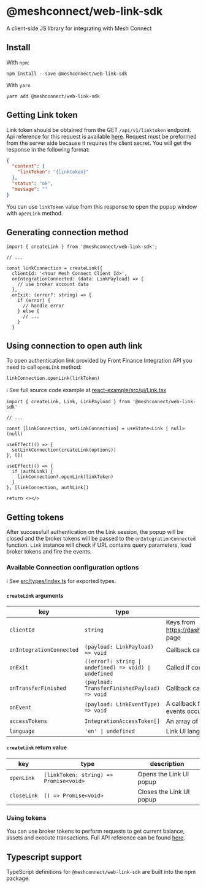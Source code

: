 # @meshconnect/web-link-sdk

A client-side JS library for integrating with Mesh Connect

## Install

With `npm`:

```
npm install --save @meshconnect/web-link-sdk
```

With `yarn`

```
yarn add @meshconnect/web-link-sdk
```

## Getting Link token

Link token should be obtained from the GET `/api/v1/linktoken` endpoint. Api reference for this request is available [here](https://docs.meshconnect.com/api-reference/managed-account-authentication/get-link-token-with-parameters). Request must be preformed from the server side because it requires the client secret. You will get the response in the following format:

```json
{
  "content": {
    "linkToken": "{linktoken}"
  },
  "status": "ok",
  "message": ""
}
```

You can use `linkToken` value from this response to open the popup window with `openLink` method.

## Generating connection method

```tsx
import { createLink } from '@meshconnect/web-link-sdk';

// ...

const linkConnection = createLink({
  clientId: '<Your Mesh Connect Client Id>',
  onIntegrationConnected: (data: LinkPayload) => {
    // use broker account data
  },
  onExit: (error?: string) => {
    if (error) {
      // handle error
    } else {
      // ...
    }
  }

```

## Using connection to open auth link

To open authentication link provided by Front Finance Integration API you need to call `openLink` method:

```tsx
linkConnection.openLink(linkToken)
```

ℹ️ See full source code example at [react-example/src/ui/Link.tsx](../../examples/react-example/src/ui/Link.tsx)

```tsx
import { createLink, Link, LinkPayload } from '@meshconnect/web-link-sdk'

// ...

const [linkConnection, setLinkConnection] = useState<Link | null>(null)

useEffect(() => {
  setLinkConnection(createLink(options))
}, [])

useEffect(() => {
  if (authLink) {
    linkConnection?.openLink(linkToken)
  }
}, [linkConnection, authLink])

return <></>
```

## Getting tokens

After successfull authentication on the Link session, the popup will be closed and the broker tokens will be passed to the `onIntegrationConnected` function.
`Link` instance will check if URL contains query parameters, load broker tokens and fire the events.

### Available Connection configuration options

ℹ️ See [src/types/index.ts](src/utils/types.ts) for exported types.

#### `createLink` arguments

| key                      | type                                                   | description                                                                          |
| ------------------------ | ------------------------------------------------------ | ------------------------------------------------------------------------------------ |
| `clientId`               | `string`                                               | Keys from https://dashboard.meshconnect.com/company/keys page                        |
| `onIntegrationConnected` | `(payload: LinkPayload) => void`                       | Callback called when users connects their accounts                                   |
| `onExit`                 | `((error?: string \| undefined) => void) \| undefined` | Called if connection not happened                                                    |
| `onTransferFinished`     | `(payload: TransferFinishedPayload) => void`           | Callback called when a crypto transfer is executed                                   |
| `onEvent`                | `(payload: LinkEventType) => void`                     | A callback function that is called when various events occur within the Front iframe |
| `accessTokens`           | `IntegrationAccessToken[]`                             | An array of integration access tokens                                                |
| `language`               | `'en' \| undefined`                                    | Link UI language                                                                     |

#### `createLink` return value

| key         | type                                   | description              |
| ----------- | -------------------------------------- | ------------------------ |
| `openLink`  | `(linkToken: string) => Promise<void>` | Opens the Link UI popup  |
| `closeLink` | `() => Promise<void>`                  | Closes the Link UI popup |

### Using tokens

You can use broker tokens to perform requests to get current balance, assets and execute transactions. Full API reference can be found [here](https://integration-api.meshconnect.com/apireference).

## Typescript support

TypeScript definitions for `@meshconnect/web-link-sdk` are built into the npm package.
